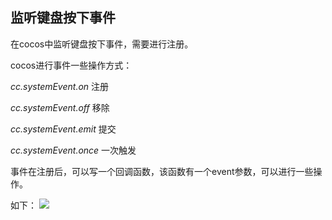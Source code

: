 监听键盘按下事件
-----------------

在cocos中监听键盘按下事件，需要进行注册。

cocos进行事件一些操作方式：

*cc.systemEvent.on*  注册

*cc.systemEvent.off*  移除

*cc.systemEvent.emit*  提交

*cc.systemEvent.once*  一次触发

事件在注册后，可以写一个回调函数，该函数有一个event参数，可以进行一些操作。

如下：
![](https://github.com/Pixel1995/CocosCreatorBlog/edit/master/READMEIMG/keyDown1.png)
